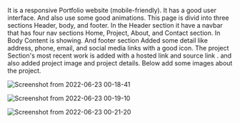 It is  a responsive Portfolio website (mobile-friendly). 
It has a good user interface. And also use some good animations.
This page is divid into three sections Header, body, and footer. In the Header section it have a navbar that has four nav sections Home, Project, About, and Contact section. In Body Content is showing. And footer section Added some detail like address, phone, email, and social media links with a  good icon.
The project Section's most recent work is added with a hosted link and source link . and also added project image and project details.
Below add some images about the project.

![Screenshot from 2022-06-23 00-18-41](https://user-images.githubusercontent.com/95330949/175120420-2b9c2721-1ba2-43c3-ae24-fc2b3a4562fd.png)



![Screenshot from 2022-06-23 00-19-10](https://user-images.githubusercontent.com/95330949/175120890-a0daba63-36d3-417e-9f7b-dbad2097a1b0.png)





![Screenshot from 2022-06-23 00-21-20](https://user-images.githubusercontent.com/95330949/175120695-5386bca7-edc6-4b7a-8f14-5bcfeb9fc67d.png)
